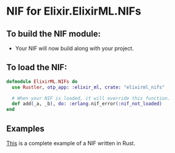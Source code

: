 # NIF for Elixir.ElixirML.NIFs

## To build the NIF module:

- Your NIF will now build along with your project.

## To load the NIF:

```elixir
defmodule ElixirML.NIFs do
  use Rustler, otp_app: :elixir_ml, crate: "elixirml_nifs"

  # When your NIF is loaded, it will override this function.
  def add(_a, _b), do: :erlang.nif_error(:nif_not_loaded)
end
```

## Examples

[This](https://github.com/rusterlium/NifIo) is a complete example of a NIF written in Rust.

